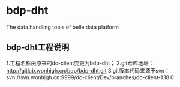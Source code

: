 # bdp-dht

The data handling tools of belle data platform
## bdp-dht工程说明
1.工程名称由原来的dc-client变更为bdp-dht；
2.git仓库地址：http://gitlab.wonhigh.cn/bdp/bdp-dht.git
3.git版本代码来源于svn：svn://svn.wonhigh.cn:9999/dc-client/Dev/branches/dc-client-1.18.0